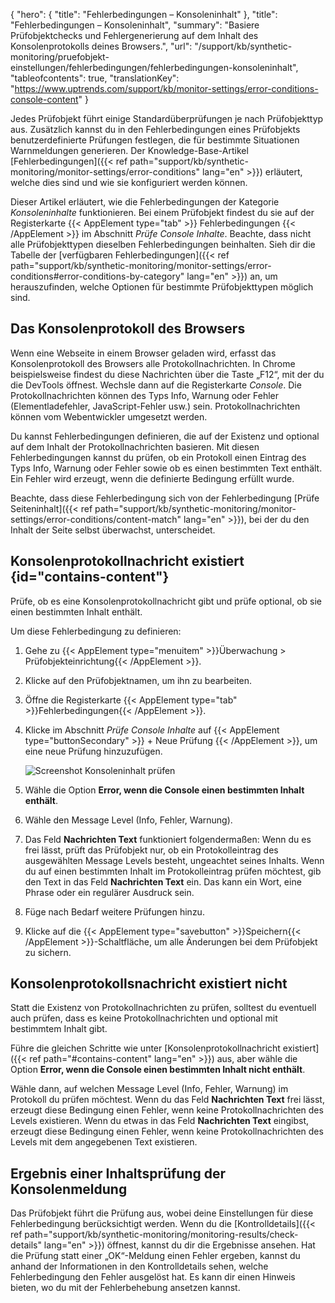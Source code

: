 ﻿{
  "hero": {
    "title": "Fehlerbedingungen – Konsoleninhalt"
  },
  "title": "Fehlerbedingungen – Konsoleninhalt",
  "summary": "Basiere Prüfobjektchecks und Fehlergenerierung auf dem Inhalt des Konsolenprotokolls deines Browsers.",
  "url": "/support/kb/synthetic-monitoring/pruefobjekt-einstellungen/fehlerbedingungen/fehlerbedingungen-konsoleninhalt",
  "tableofcontents": true,
  "translationKey": "https://www.uptrends.com/support/kb/monitor-settings/error-conditions-console-content"
}

Jedes Prüfobjekt führt einige Standardüberprüfungen je nach Prüfobjekttyp aus. Zusätzlich kannst du in den Fehlerbedingungen eines Prüfobjekts benutzerdefinierte Prüfungen festlegen, die für bestimmte Situationen Warnmeldungen generieren. Der Knowledge-Base-Artikel [Fehlerbedingungen]({{< ref path="support/kb/synthetic-monitoring/monitor-settings/error-conditions" lang="en" >}}) erläutert, welche dies sind und wie sie konfiguriert werden können.

Dieser Artikel erläutert, wie die Fehlerbedingungen der Kategorie *Konsoleninhalte* funktionieren. Bei einem Prüfobjekt findest du sie auf der Registerkarte {{< AppElement type="tab" >}} Fehlerbedingungen {{< /AppElement >}} im Abschnitt *Prüfe Console Inhalte*. Beachte, dass nicht alle Prüfobjekttypen dieselben Fehlerbedingungen beinhalten. Sieh dir die Tabelle der [verfügbaren Fehlerbedingungen]({{< ref path="support/kb/synthetic-monitoring/monitor-settings/error-conditions#error-conditions-by-category" lang="en" >}}) an, um herauszufinden, welche Optionen für bestimmte Prüfobjekttypen möglich sind.

## Das Konsolenprotokoll des Browsers 

Wenn eine Webseite in einem Browser geladen wird, erfasst das Konsolenprotokoll des Browsers alle Protokollnachrichten. In Chrome beispielsweise findest du diese Nachrichten über die Taste „F12“, mit der du die DevTools öffnest. Wechsle dann auf die Registerkarte *Console*. Die Protokollnachrichten können des Typs Info, Warnung oder Fehler (Elementladefehler, JavaScript-Fehler usw.) sein. Protokollnachrichten können vom Webentwickler umgesetzt werden.

Du kannst Fehlerbedingungen definieren, die auf der Existenz und optional auf dem Inhalt der Protokollnachrichten basieren. Mit diesen Fehlerbedingungen kannst du prüfen, ob ein Protokoll einen Eintrag des Typs Info, Warnung oder Fehler sowie ob es einen bestimmten Text enthält. Ein Fehler wird erzeugt, wenn die definierte Bedingung erfüllt wurde.

Beachte, dass diese Fehlerbedingung sich von der Fehlerbedingung [Prüfe Seiteninhalt]({{< ref path="support/kb/synthetic-monitoring/monitor-settings/error-conditions/content-match" lang="en" >}}), bei der du den Inhalt der Seite selbst überwachst, unterscheidet.

## Konsolenprotokollnachricht existiert {id="contains-content"}

Prüfe, ob es eine Konsolenprotokollnachricht gibt und prüfe optional, ob sie einen bestimmten Inhalt enthält.

Um diese Fehlerbedingung zu definieren:

1. Gehe zu {{< AppElement type="menuitem" >}}Überwachung > Prüfobjekteinrichtung{{< /AppElement >}}.
2. Klicke auf den Prüfobjektnamen, um ihn zu bearbeiten.
3. Öffne die Registerkarte {{< AppElement type="tab" >}}Fehlerbedingungen{{< /AppElement >}}.
4. Klicke im Abschnitt *Prüfe Console Inhalte* auf {{< AppElement type="buttonSecondary" >}} \+ Neue Prüfung {{< /AppElement >}}, um eine neue Prüfung hinzuzufügen.

    ![Screenshot Konsoleninhalt prüfen](/img/content/scr_errorconditions-console-content.min.png)

5. Wähle die Option **Error, wenn die Console einen bestimmten Inhalt enthält**.
6. Wähle den Message Level (Info, Fehler, Warnung).
7. Das Feld **Nachrichten Text** funktioniert folgendermaßen: Wenn du es frei lässt, prüft das Prüfobjekt nur, ob ein Protokolleintrag des ausgewählten Message Levels besteht, ungeachtet seines Inhalts. Wenn du auf einen bestimmten Inhalt im Protokolleintrag prüfen möchtest, gib den Text in das Feld **Nachrichten Text** ein. Das kann ein Wort, eine Phrase oder ein regulärer Ausdruck sein.
8. Füge nach Bedarf weitere Prüfungen hinzu.
9. Klicke auf die {{< AppElement type="savebutton" >}}Speichern{{< /AppElement >}}-Schaltfläche, um alle Änderungen bei dem Prüfobjekt zu sichern.

## Konsolenprotokollsnachricht existiert nicht

Statt die Existenz von Protokollnachrichten zu prüfen, solltest du eventuell auch prüfen, dass es keine Protokollnachrichten und optional mit bestimmtem Inhalt gibt.

Führe die gleichen Schritte wie unter [Konsolenprotokollnachricht existiert]({{< ref path="#contains-content" lang="en" >}}) aus, aber wähle die Option **Error, wenn die Console einen bestimmten Inhalt nicht enthält**.

Wähle dann, auf welchen Message Level (Info, Fehler, Warnung) im Protokoll du prüfen möchtest. Wenn du das Feld **Nachrichten Text** frei lässt, erzeugt diese Bedingung einen Fehler, wenn keine Protokollnachrichten des Levels existieren. Wenn du etwas in das Feld **Nachrichten Text** eingibst, erzeugt diese Bedingung einen Fehler, wenn keine Protokollnachrichten des Levels mit dem angegebenen Text existieren.

## Ergebnis einer Inhaltsprüfung der Konsolenmeldung

Das Prüfobjekt führt die Prüfung aus, wobei deine Einstellungen für diese Fehlerbedingung berücksichtigt werden. Wenn du die [Kontrolldetails]({{< ref path="support/kb/synthetic-monitoring/monitoring-results/check-details" lang="en" >}}) öffnest, kannst du dir die Ergebnisse ansehen. Hat die Prüfung statt einer „OK“-Meldung einen Fehler ergeben, kannst du anhand der Informationen in den Kontrolldetails sehen, welche Fehlerbedingung den Fehler ausgelöst hat. Es kann dir einen Hinweis bieten, wo du mit der Fehlerbehebung ansetzen kannst.

